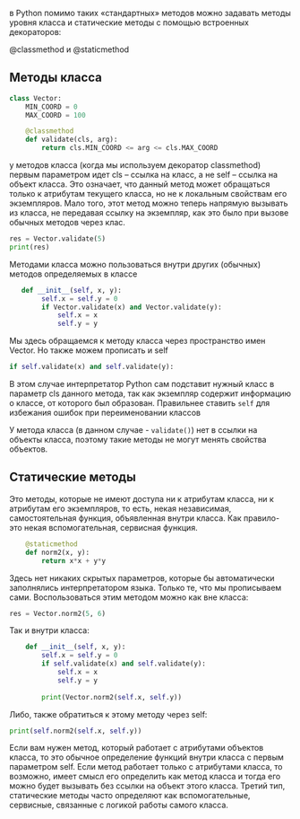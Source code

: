 в Python помимо таких «стандартных» методов можно задавать методы уровня класса и статические методы с помощью встроенных декораторов:

@classmethod и @staticmethod 

## Методы класса
```python
class Vector:
    MIN_COORD = 0
    MAX_COORD = 100

    @classmethod
    def validate(cls, arg):
        return cls.MIN_COORD <= arg <= cls.MAX_COORD
```

у методов класса (когда мы используем декоратор classmethod) первым параметром идет cls – ссылка на класс, а не self – ссылка на объект класса. Это означает, что данный метод может обращаться только к атрибутам текущего класса, но не к локальным свойствам его экземпляров. Мало того, этот метод можно теперь напрямую вызывать из класса, не передавая ссылку на экземпляр, как это было при вызове обычных методов через клас.

```python
res = Vector.validate(5)
print(res)
```
Методами класса можно пользоваться внутри других (обычных) методов определяемых в классе
```python
   def __init__(self, x, y):
        self.x = self.y = 0
        if Vector.validate(x) and Vector.validate(y):
            self.x = x
            self.y = y
```
Мы здесь обращаемся к методу класса через пространство имен Vector. Но также можем прописать и self
```python
if self.validate(x) and self.validate(y):
```
В этом случае интерпретатор Python сам подставит нужный класс в параметр cls данного метода, так как экземпляр содержит информацию о классе, от которого был образован.  Правильнее ставить `self` для избежания ошибок при переименовании классов

У метода класса (в данном случае - `validate()`) нет в ссылки на объекты класса, поэтому такие методы не могут менять свойства объектов.

## Статические методы
Это методы, которые не имеют доступа ни к атрибутам класса, ни к атрибутам его экземпляров, то есть, некая независимая, самостоятельная функция, объявленная внутри класса. Как правило- это некая вспомогательная, сервисная функция.

```python
    @staticmethod
    def norm2(x, y):
        return x*x + y*y
```
Здесь нет никаких скрытых параметров, которые бы автоматически заполнялись интерпретатором языка. Только те, что мы прописываем сами.
Воспользоваться этим методом можно как вне класса:
```python
res = Vector.norm2(5, 6)
```
Так и внутри класса:
```python
    def __init__(self, x, y):
        self.x = self.y = 0
        if self.validate(x) and self.validate(y):
            self.x = x
            self.y = y
 
        print(Vector.norm2(self.x, self.y))
```
Либо, также обратиться к этому методу через self:
```python
print(self.norm2(self.x, self.y))
```
Если вам нужен метод, который работает с атрибутами объектов класса, то это обычное определение функций внутри класса с первым параметром self. Если метод работает только с атрибутами класса, то возможно, имеет смысл его определить как метод класса и тогда его можно будет вызывать без ссылки на объект этого класса. Третий тип, статические методы часто определяют как вспомогательные, сервисные, связанные с логикой работы самого класса.